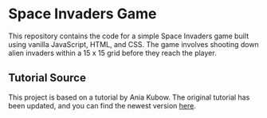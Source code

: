 # Space Invaders Game

This repository contains the code for a simple Space Invaders game built using vanilla JavaScript, HTML, and CSS. The game involves shooting down alien invaders within a 15 x 15 grid before they reach the player.

## Tutorial Source
This project is based on a tutorial by Ania Kubow. The original tutorial has been updated, and you can find the newest version [here](https://www.youtube.com/watch?v=s6LrpUTQQn0&list=WL&index=28).
